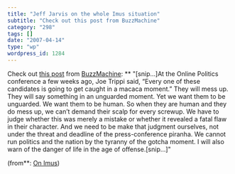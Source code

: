 ```yaml
---
title: "Jeff Jarvis on the whole Imus situation"
subtitle: "Check out this post from BuzzMachine"
category: "298"
tags: []
date: "2007-04-14"
type: "wp"
wordpress_id: 1284
---
```

Check out [this post](http://www.buzzmachine.com/2007/04/13/on-imus/) from [BuzzMachine](http://www.buzzmachine.com):
** "[snip…]At the Online Politics conference a few weeks ago, Joe Trippi said, “Every one of these candidates is going to get caught in a macaca moment.” They will mess up. They will say something in an unguarded moment. Yet we want them to be unguarded. We want them to be human. So when they are human and they do mess up, we can’t demand their scalp for every screwup. We have to judge whether this was merely a mistake or whether it revealed a fatal flaw in their character. And we need to be make that judgment ourselves, not under the threat and deadline of the press-conference piranha. We cannot run politics and the nation by the tyranny of the gotcha moment. I will also warn of the danger of life in the age of offense.[snip…]" 

 (from**: [On Imus](http://www.buzzmachine.com/2007/04/13/on-imus/))
